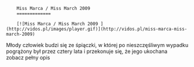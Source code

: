 
        Miss Marca / Miss March 2009 
        =============
        
        [![Miss Marca / Miss March 2009 ](http://vidos.pl/images/player.gif)](http://vidos.pl/miss-marca-miss-march-2009)
        
        
 Młody człowiek budzi się ze śpiączki, w której po nieszczęśliwym wypadku pogrążony był przez cztery lata i przekonuje się, że jego ukochana zobacz pełny opis
    